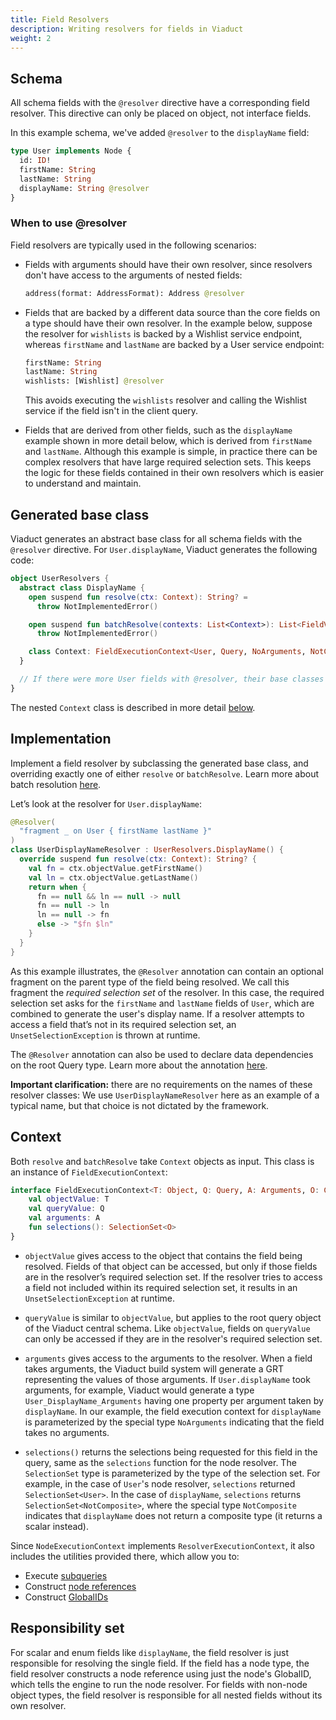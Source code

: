 ```yaml
---
title: Field Resolvers
description: Writing resolvers for fields in Viaduct
weight: 2
---
```


## Schema

All schema fields with the `@resolver` directive have a corresponding field resolver. This directive can only be placed on object, not interface fields.

In this example schema, we've added `@resolver` to the `displayName` field:

```graphql
type User implements Node {
  id: ID!
  firstName: String
  lastName: String
  displayName: String @resolver
}
```

### When to use @resolver

Field resolvers are typically used in the following scenarios:

* Fields with arguments should have their own resolver, since resolvers don't have access to the arguments of nested fields:
  ```graphql
  address(format: AddressFormat): Address @resolver
  ```

* Fields that are backed by a different data source than the core fields on a type should have their own resolver. In the example below, suppose the resolver for `wishlists` is backed by a Wishlist service endpoint, whereas `firstName` and `lastName` are backed by a User service endpoint:
  ```graphql
  firstName: String
  lastName: String
  wishlists: [Wishlist] @resolver
  ```
  This avoids executing the `wishlists` resolver and calling the Wishlist service if the field isn't in the client query.

* Fields that are derived from other fields, such as the `displayName` example shown in more detail below, which is derived from `firstName` and `lastName`. Although this example is simple, in practice there can be complex resolvers that have large required selection sets. This keeps the logic for these fields contained in their own resolvers which is easier to understand and maintain.

## Generated base class

Viaduct generates an abstract base class for all schema fields with the `@resolver` directive. For `User.displayName`, Viaduct generates the following code:

```kotlin
object UserResolvers {
  abstract class DisplayName {
    open suspend fun resolve(ctx: Context): String? =
      throw NotImplementedError()

    open suspend fun batchResolve(contexts: List<Context>): List<FieldValue<String?>> =
      throw NotImplementedError()

    class Context: FieldExecutionContext<User, Query, NoArguments, NotComposite>
  }

  // If there were more User fields with @resolver, their base classes would be generated here
}
```

The nested `Context` class is described in more detail [below](#context).

## Implementation

Implement a field resolver by subclassing the generated base class, and overriding exactly one of either `resolve` or `batchResolve`. Learn more about batch resolution [here](/docs/resolvers/batch_resolution/).

Let’s look at the resolver for `User.displayName`:

```kotlin
@Resolver(
  "fragment _ on User { firstName lastName }"
)
class UserDisplayNameResolver : UserResolvers.DisplayName() {
  override suspend fun resolve(ctx: Context): String? {
    val fn = ctx.objectValue.getFirstName()
    val ln = ctx.objectValue.getLastName()
    return when {
      fn == null && ln == null -> null
      fn == null -> ln
      ln == null -> fn
      else -> "$fn $ln"
    }
  }
}
```

As this example illustrates, the `@Resolver` annotation can contain an optional fragment on the parent type of the field being resolved. We call this fragment the *required selection set* of the resolver. In this case, the required selection set asks for the `firstName` and `lastName` fields of `User`, which are combined to generate the user's display name. If a resolver attempts to access a field that’s not in its required selection set, an `UnsetSelectionException` is thrown at runtime.

The `@Resolver` annotation can also be used to declare data dependencies on the root Query type. Learn more about the annotation [here](/docs/resolvers/resolver_annotation).

**Important clarification:** there are no requirements on the names of these resolver classes: We use `UserDisplayNameResolver` here as an example of a typical name, but that choice is not dictated by the framework.

## Context

Both `resolve` and `batchResolve` take `Context` objects as input. This class is an instance of `FieldExecutionContext`:

```kotlin
interface FieldExecutionContext<T: Object, Q: Query, A: Arguments, O: CompositeOutput>: ResolverExecutionContext {
    val objectValue: T
    val queryValue: Q
    val arguments: A
    fun selections(): SelectionSet<O>
}
```

* `objectValue` gives access to the object that contains the field being resolved. Fields of that object can be accessed, but only if those fields are in the resolver’s required selection set. If the resolver tries to access a field not included within its required selection set, it results in an `UnsetSelectionException` at runtime.

* `queryValue` is similar to `objectValue`, but applies to the root query object of the Viaduct central schema. Like `objectValue`, fields on `queryValue` can only be accessed if they are in the resolver's required selection set.

* `arguments` gives access to the arguments to the resolver. When a field takes arguments, the Viaduct build system will generate a GRT representing the values of those arguments. If `User.displayName` took arguments, for example, Viaduct would generate a type `User_DisplayName_Arguments` having one property per argument taken by `displayName`. In our example, the field execution context for `displayName` is parameterized by the special type `NoArguments` indicating that the field takes no arguments.

* `selections()` returns the selections being requested for this field in the query, same as the `selections` function for the node resolver. The `SelectionSet` type is parameterized by the type of the selection set. For example, in the case of `User`'s node resolver, `selections` returned `SelectionSet<User>`. In the case of `displayName`, `selections` returns `SelectionSet<NotComposite>`, where the special type `NotComposite` indicates that `displayName` does not return a composite type (it returns a scalar instead).

Since `NodeExecutionContext` implements `ResolverExecutionContext`, it also includes the utilities provided there, which allow you to:
* Execute [subqueries](/docs/resolvers/subqueries)
* Construct [node references](/docs/resolvers/node_references)
* Construct [GlobalIDs](/docs/globalids)

## Responsibility set

For scalar and enum fields like `displayName`, the field resolver is just responsible for resolving the single field. If the field has a node type, the field resolver constructs a node reference using just the node's GlobalID, which tells the engine to run the node resolver. For fields with non-node object types, the field resolver is responsible for all nested fields without its own resolver.
